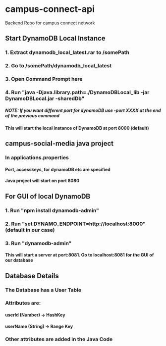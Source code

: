 # campus-connect-api
Backend Repo for campus connect network

## Start DynamoDB Local Instance
### 1. Extract dynamodb_local_latest.rar to /somePath
### 2. Go to /somePath/dynamodb_local_latest
### 3. Open Command Prompt here
### 4. Run "java -Djava.library.path=./DynamoDBLocal_lib -jar DynamoDBLocal.jar -sharedDb"
##### NOTE: If you want different port for dynamoDB use -port XXXX at the end of the previous command
#### This will start the local instance of DynamoDB at port 8000 (default)

## campus-social-media java project
### In applications.properties
#### Port, accesskeys, for dynamoDB etc are specified
#### Java project will start on port 8080

## For GUI of local DynamoDB
### 1. Run "npm install dynamodb-admin"
### 2. Run "set DYNAMO_ENDPOINT=http://localhost:8000" (default in our case)
### 3. Run "dynamodb-admin"
#### This will start a server at port:8081. Go to localhost:8081 for the GUI of our database

## Database Details
### The Database has a User Table
### Attributes are:
  #### userId (Number) -> HashKey
  #### userName (String) -> Range Key
### Other attributes are added in the Java Code
